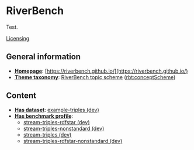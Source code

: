 # RiverBench

Test.

[Licensing](documentation/licensing)


## General information

- **<abbr title="A homepage for some thing.">Homepage</abbr>**: [https://riverbench.github.io/](https://riverbench.github.io/)
- **<abbr title="The knowledge organization system (KOS) used to classify catalog's datasets.">Theme taxonomy</abbr>**: <abbr title="Collection of topic concepts used to annotate RiverBench datasets.">RiverBench topic scheme</abbr> ([rbt:conceptScheme](https://riverbench.github.io/schema/theme#conceptScheme))

## Content

- **<abbr title="A collection of data that is listed in the catalog.">Has dataset</abbr>**: [example-triples (dev)](https://riverbench.github.io/datasets/example-triples/dev)
- **<abbr title="Indicates benchmark profiles that belong to this benchmark suite.">Has benchmark profile</abbr>**: 
    - [stream-triples-rdfstar (dev)](https://riverbench.github.io/profiles/stream-triples-rdfstar/dev)
    - [stream-triples-nonstandard (dev)](https://riverbench.github.io/profiles/stream-triples-nonstandard/dev)
    - [stream-triples (dev)](https://riverbench.github.io/profiles/stream-triples/dev)
    - [stream-triples-rdfstar-nonstandard (dev)](https://riverbench.github.io/profiles/stream-triples-rdfstar-nonstandard/dev)


